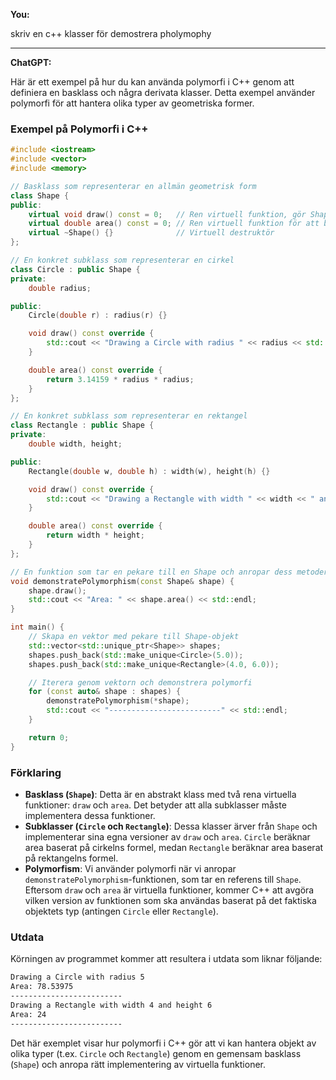 **You:**

skriv en c++ klasser för demostrera pholymophy

* * *

**ChatGPT:**

Här är ett exempel på hur du kan använda polymorfi i C++ genom att definiera en basklass och några derivata klasser. Detta exempel använder polymorfi för att hantera olika typer av geometriska former.

### Exempel på Polymorfi i C++

```cpp
#include <iostream>
#include <vector>
#include <memory>

// Basklass som representerar en allmän geometrisk form
class Shape {
public:
    virtual void draw() const = 0;   // Ren virtuell funktion, gör Shape till en abstrakt klass
    virtual double area() const = 0; // Ren virtuell funktion för att beräkna arean
    virtual ~Shape() {}              // Virtuell destruktör
};

// En konkret subklass som representerar en cirkel
class Circle : public Shape {
private:
    double radius;

public:
    Circle(double r) : radius(r) {}

    void draw() const override {
        std::cout << "Drawing a Circle with radius " << radius << std::endl;
    }

    double area() const override {
        return 3.14159 * radius * radius;
    }
};

// En konkret subklass som representerar en rektangel
class Rectangle : public Shape {
private:
    double width, height;

public:
    Rectangle(double w, double h) : width(w), height(h) {}

    void draw() const override {
        std::cout << "Drawing a Rectangle with width " << width << " and height " << height << std::endl;
    }

    double area() const override {
        return width * height;
    }
};

// En funktion som tar en pekare till en Shape och anropar dess metoder
void demonstratePolymorphism(const Shape& shape) {
    shape.draw();
    std::cout << "Area: " << shape.area() << std::endl;
}

int main() {
    // Skapa en vektor med pekare till Shape-objekt
    std::vector<std::unique_ptr<Shape>> shapes;
    shapes.push_back(std::make_unique<Circle>(5.0));
    shapes.push_back(std::make_unique<Rectangle>(4.0, 6.0));

    // Iterera genom vektorn och demonstrera polymorfi
    for (const auto& shape : shapes) {
        demonstratePolymorphism(*shape);
        std::cout << "-------------------------" << std::endl;
    }

    return 0;
}
```

### Förklaring

* **Basklass (`Shape`)**: Detta är en abstrakt klass med två rena virtuella funktioner: `draw` och `area`. Det betyder att alla subklasser måste implementera dessa funktioner.
* **Subklasser (`Circle` och `Rectangle`)**: Dessa klasser ärver från `Shape` och implementerar sina egna versioner av `draw` och `area`. `Circle` beräknar area baserat på cirkelns formel, medan `Rectangle` beräknar area baserat på rektangelns formel.
* **Polymorfism**: Vi använder polymorfi när vi anropar `demonstratePolymorphism`-funktionen, som tar en referens till `Shape`. Eftersom `draw` och `area` är virtuella funktioner, kommer C++ att avgöra vilken version av funktionen som ska användas baserat på det faktiska objektets typ (antingen `Circle` eller `Rectangle`).

### Utdata

Körningen av programmet kommer att resultera i utdata som liknar följande:

```markdown
Drawing a Circle with radius 5
Area: 78.53975
-------------------------
Drawing a Rectangle with width 4 and height 6
Area: 24
-------------------------
```

Det här exemplet visar hur polymorfi i C++ gör att vi kan hantera objekt av olika typer (t.ex. `Circle` och `Rectangle`) genom en gemensam basklass (`Shape`) och anropa rätt implementering av virtuella funktioner.